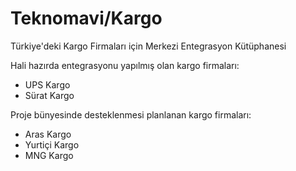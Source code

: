 # Teknomavi/Kargo
Türkiye'deki Kargo Firmaları için Merkezi Entegrasyon Kütüphanesi

Hali hazırda entegrasyonu yapılmış olan kargo firmaları:
- UPS Kargo
- Sürat Kargo

Proje bünyesinde desteklenmesi planlanan kargo firmaları:
- Aras Kargo
- Yurtiçi Kargo
- MNG Kargo
